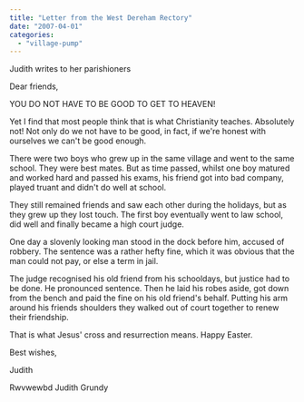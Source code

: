 ```yaml
---
title: "Letter from the West Dereham Rectory"
date: "2007-04-01"
categories: 
  - "village-pump"
---
```


Judith writes to her parishioners

Dear friends,

YOU DO NOT HAVE TO BE GOOD TO GET TO HEAVEN!

Yet I find that most people think that is what Christianity teaches. Absolutely not! Not only do we not have to be good, in fact, if we're honest with ourselves we can't be good enough.

There were two boys who grew up in the same village and went to the same school. They were best mates. But as time passed, whilst one boy matured and worked hard and passed his exams, his friend got into bad company, played truant and didn't do well at school.

They still remained friends and saw each other during the holidays, but as they grew up they lost touch. The first boy eventually went to law school, did well and finally became a high court judge.

One day a slovenly looking man stood in the dock before him, accused of robbery. The sentence was a rather hefty fine, which it was obvious that the man could not pay, or else a term in jail.

The judge recognised his old friend from his schooldays, but justice had to be done. He pronounced sentence. Then he laid his robes aside, got down from the bench and paid the fine on his old friend's behalf. Putting his arm around his friends shoulders they walked out of court together to renew their friendship.

That is what Jesus' cross and resurrection means. Happy Easter.

Best wishes,

Judith

Rwvwewbd Judith Grundy
